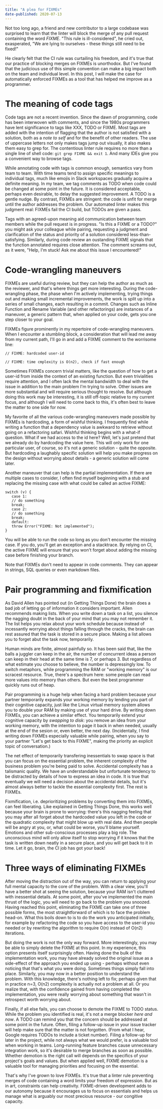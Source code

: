 ```yaml
---
title: "A plea for FIXMEs"
date-published: 2020-07-13
---
```


Not too long ago, a friend and new contributor to a large codebase was surprised to learn that the linter will block the merge of any pull request containing the word _FIXME_. "This rule is ill-considered", he cried out, exasperated, "We are lying to ourselves - these things still need to be fixed!"

He clearly felt that the CI rule was curtailing his freedom, and it's true that our practice of blocking merges on FIXMEs is unorthodox. But I've found that the judicious use of this simple convention can make a big impact both on the team and individual level. In this post, I will make the case for automatically enforced FIXMEs as a tool that has helped me improve as a programmer.

# The meaning of code tags

Code tags are not a recent invention. Since the dawn of programming, code has been interwoven with comments, and since the 1980s programmers have lent significance to tags like XXX, TODO or FIXME. Most tags are added with the intention of flagging that the author is not satisfied with a solution, both as a _note to self_ and for the benefit of other readers. The use of uppercase letters not only makes tags jump out visually, it also makes them easy to grep for. The contentious linter rule requires no more than a single line of shell code: `git grep FIXME && exit 1`. And many IDEs give you a convenient way to browse tags.

While annotating code with tags is common enough, semantics vary from team to team. With time teams tend to assign specific meanings to individual tags, much like emojis in Slack workspaces gradually acquire a definite meaning. In my team, we tag comments as TODO when code could be changed at some point in the future. It is considered acceptable, perhaps even desirable, to delay the suggested improvement. A TODO is a gentle nudge. By contrast, FIXMEs are stringent: the code is unfit for merge until the author addresses the problem. Our automated linter makes this judgment real: FIXMEs fail the CI build, but TODOs are given a pass.

Tags with an agreed-upon meaning aid communication between team members while the pull request is in progress. "Is this a FIXME or a TODO?" you might ask your colleague while pairing, requesting a judgment and clarification of the status and priority of a solution considered less-than-satisfying. Similarly, during code review an oustanding FIXME signals that the function annotated requires close attention. The comment screams out, as it were, "Help, I'm stuck! Ask me about this issue I encountered!"

# Code-wrangling maneuvers

FIXMEs are useful during review, but they can help the author as much as the reviewer, and that's where things get more interesting. During the code-wrangling phase, the phase when I'm actively implementing, trying things out and making small incremental improvements, the work is split up into a series of small changes, each resulting in a commit. Changes such as Inline Function and Rename Variable (and other refactorings) are instances of a maneuver, a generic pattern that, when applied on your code, gets you one step closer to your goal.

FIXMEs figure prominently in my repertoire of code-wrangling maneuvers. When I encounter a stumbling block, a consideration that will lead me away from my current path, I'll go in and add a FIXME comment to the worrisome line:

```
// FIXME: hardcoded user-id

// FIXME: time cmplexity is O(n2), check if fast enough
```

Sometimes FIXMEs concern trivial matters, like the question of how to get a user-id from inside the context of an existing function. But even trivialities require attention, and I often lack the mental bandwidth to deal with the issue in addition to the main problem I'm trying to solve. Other issues are more substantial and will require serious thought to resolve. But although doing this work may be interesting, it is still off-topic relative to my current focus, and although I will need to come back to this, it's often best to leave the matter to one side for now.

My favorite of all the various code-wrangling maneuvers made possible by FIXMEs is hardcoding, a form of wishful thinking. I frequently find while writing a function that a dependency value is awkward to retrieve without going on a refactoring safari. Wishful thinking begins with a what-if question. What if we had access to the id here? Well, let's just pretend that we already do by hardcoding the value here. This will only work for one particular user, of course, so it's not a generic solution - quite the opposite. But hardcoding a laughably specific solution will help you make progress on the design without worrying about details - a generic solution will come later.

Another maneuver that can help is the partial implementation. If there are multiple cases to consider, I often find myself beginning with a stub and replacing the missing case with what could be called an active FIXME:

```
switch (v) {
   case 1:
   // do something
   break;
   case 2:
   // do something
   break;
   default:
   throw Error("FIXME: Not implemented");
}
```

You will be able to run the code so long as you don't encounter the missing case. If you do, you'll get an exception and a stacktrace. By relying on CI, the active FIXME will ensure that you won't forget about adding the missing case before finishing your branch.

Note that FIXMEs don't need to appear in code comments. They can appear in strings, SQL queries or even markdown files. 

# Pair programming and fixmification

As David Allen has pointed out (in Getting Things Done) the brain does a bad job of letting go of information it considers important. Allen recommends making lists. When you write down a task on a list, you silence the nagging doubt in the back of your mind that you may not remember it. The list helps you relax about your work schedule because instead of incessantly worrying about things falling through the cracks, the brain can rest assured that the task is stored in a secure place. Making a list allows you to forget abut the task now, temporarily.

Human minds are finite, almost painfully so. It has been said that, like the balls a juggler can keep in the air, the number of concurrent ideas a person can keep in their head at the same time is 7, or perhaps 3. But regardless of what estimate you choose to believe, the number is depressingly low. To switch metaphors, while programming the RAM or "working memory" is our scracest resource. True, there's a spectrum here: some people can read more values into memory than others. But even the best programmer quickly runs out of heap.

Pair programming is a huge help when facing a hard problem because your partner temporarily expands your working memory by lending you part of their cognitive capacity, just like the Linux virtual memory system allows you to double your RAM by making use of your hard drive. By writing down FIXMEs, you can achieve a similar effect. You temporarily extend your cognitive capacity by _swapping to disk_: you remove an idea from your working memory, with the intention to page it back in when needed, usually at the end of the sesion or, even better, the next day. (Incidentally, I find writing down FIXMEs especially valuable while pairing, when you say to your partner "Let's get back to this FIXME", making the priority an explicit topic of conversation.)

The net effect of temporarily transfering inessentials to swap space is that you can focus on the essential problem, the inherent complexity of the business problem you're being paid to solve. Accidental complexity has a talismanic quality. We have an understandable but unfortunate tendency to be distracted by details of how to express an idea in code. It is true that eventually we will need a decision about the accidental details, but it's almost always better to tackle the essential complexity first. The rest is FIXMEs.

Fixmification, i.e. deprioritizing problems by converting them into FIXMEs, can feel liberating. Like explained in Getting Things Done, this works well because your brain is prone to worrying: there's this nagging feeling that you may after all forget about the hardcoded value you left in the code or the quadratic complexity that might blow up with real data. And then people will be angry at you, or, what could be worse, you'll blame yourself. Emotions and other sub-conscious processes play a big role. The unconscious mind will only allow itself to stop worrying if it knows that the task is written down neatly in a secure place, and you will get back to it in time. Let it go, brain, the CI job has got your back!

# Three ways of eliminating FIXMEs

After moving the distraction out of the way, you can return to applying your full mental capacity to the core of the problem. With a clear view, you'll have a better shot at seeing the solution, because your RAM isn't cluttered with inessential details. At some point, after you've implemented the main thrust of the logic, you will need to go back to the problem you snoozed. Having reached this point, eliminating the FIXME can take one of three possible forms, the most straightforward of which is to face the problem head-on. What this boils down to is to do the work you anticipated initially, for example by refactoring the code so you have access to the user-id you needed or by rewriting the algorithm to require O(n) instead of O(n2) iterations.

But doing the work is not the only way forward. More interestingly, you may be able to simply delete the FIXME at this point. In my experience, this option presents itself surprisingly often. Having done the bulk of the implementation work, you may have already solved the original issue as a side-effect of the approach you ended up using - perhaps without even noticing that that's what you were doing. Sometimes things simply fall into place. Similarly, you may now in a better position to understand the problem. With this knowledge, there's nothing left to fix; perhaps given that in practice n=3, O(n2) complexity is actually not a problem at all. Or you realize that, with the confidence gained from having completed the implementation, you were really worrying about something that wasn't in retrospect worth worrying about.

Finally, if all else fails, you can choose to demote the FIXME to TODO status. While the problem you identified is real, it's not a merge blocker *here and now*. A TODO can remind you that the concern should be addressed at some point in the future. Often, filing a follow-up issue in your issue tracker will help make sure that the matter is not forgotten. (From what I hear, Google requires TODOs to include a ticket number). Filing a follow-up for later in the project, while not always what we would prefer, is a valuable tool when working in teams. Long-running feature branches cause unnecessary integration work, so it's desirable to merge branches as soon as possible. Whether demotion is the right call will depends on the specifics of your project's goals and values. But when applied well, FIXME demotion is a valuable tool for managing priorities and focusing on the essential.

That's why I've grown to love FIXMEs. It's true that a linter rule preventing merges of code containing a word limits your freedom of expression. But as in art, constraints can help creativity. FIXME-driven development adds to our autonomy because it encourages us to focus on essentials and helps us manage what is arguably our most precious resource - our congitive capacity.
